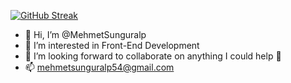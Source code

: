 [![GitHub Streak](https://streak-stats.demolab.com?user=MehmetSunguralp&theme=tokyonight&hide_border=true&border_radius=5&date_format=j%20M%5B%20Y%5D&card_width=500)](https://git.io/streak-stats)
- 👋 Hi, I’m @MehmetSunguralp
- 👀 I’m interested in Front-End Development
- 💞️ I’m looking forward to collaborate on anything I could help 🤘
- 📫 mehmetsunguralp54@gmail.com

<!---
MehmetSunguralp/MehmetSunguralp is a ✨ special ✨ repository because its `README.md` (this file) appears on your GitHub profile.
You can click the Preview link to take a look at your changes.
--->
